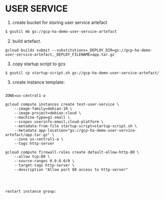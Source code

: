 USER SERVICE
===


1. create bucket for storing user service artefact

```bash
$ gsutil mb gs://gcp-ha-demo-user-service-artefact
```

2. build artefact.
```
gcloud builds submit --substitutions=_DEPLOY_DIR=gs://gcp-ha-demo-user-service-artefact,_DEPLOY_FILENAME=app.tar.gz
```

3. copy startup script to gcs 

```
$ gsutil cp startup-script.sh gs://gcp-ha-demo-user-service-artefact/
```

3. create instance template:
```

ZONE=us-central1-a

gcloud compute instances create test-user-service \
    --image-family=debian-10 \
    --image-project=debian-cloud \
    --machine-type=g1-small \
    --scopes userinfo-email,cloud-platform \
    --metadata-from-file startup-script=startup-script.sh \
    --metadata app-location="gs://gcp-ha-demo-user-service-artefact/app.tar.gz" \
    --zone us-central1-a \
    --tags http-server

gcloud compute firewall-rules create default-allow-http-80 \
    --allow tcp:80 \
    --source-ranges 0.0.0.0/0 \
    --target-tags http-server \
    --description "Allow port 80 access to http-server" 




restart instance group:

